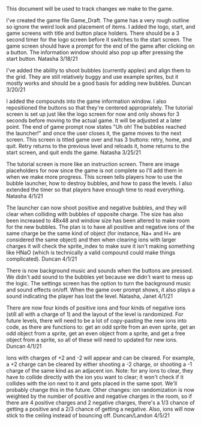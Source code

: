 This document will be used to track changes we make to the game.

I've created the game file Game_Draft. The game has a very rough outline so ignore the weird look and placement of items. I added the logo, start, and game screens with title and button place holders. There should be a 3 second timer for the logo screen before it switches to the start screen. The game screen should have a prompt for the end of the game after clicking on a button. The information window should also pop up after pressing the start button.
Natasha 3/18/21

I've added the ability to shoot bubbles (currently apples) and align them to the grid. They are still relatively buggy and use example sprites, but it mostly works and should be a good basis for adding new bubbles.
Duncan 3/20/21

I added the compounds into the game information window. I also repositioned the buttons so that they're centered appropriately. The tutorial screen is set up just like the logo screen for now and only shows for 3 seconds before moving to the actual game. It will be adjusted at a later point. The end of game prompt now states "Uh oh! The bubbles reached the launcher!" and once the user closes it, the game moves to the next screen. This screen is titled game over and has 3 buttons: retry, home, and quit. Retry returns to the previous level and reloads it, home returns to the start screen, and quit ends the game. Natasha 3/25/21

The tutorial screen is more like an instruction screen. There are image placeholders for now since the game is not complete so I'll add them in when we make more progress. This screen tells players how to use the bubble launcher, how to destroy bubbles, and how to pass the levels. I also extended the timer so that players have enough time to read everything. Natasha 4/1/21

The launcher can now shoot positive and negative bubbles, and they will clear when colliding with bubbles of opposite charge. The size has also been increased to 48x48 and window size has been altered to make room for the new bubbles. The plan is to have all positive and negative ions of the same charge be the same kind of object (for instance, Na+ and H+ are considered the same object) and then when clearing ions with larger charges it will check the sprite_index to make sure it isn't making something like HNaO (which is technically a valid compound could make things complicated). Duncan 4/1/21

There is now background music and sounds when the buttons are pressed. We didn't add sound to the bubbles yet because we didn't want to mess up the logic. The settings screen has the option to turn the background music and sound effects on/off. When the game over prompt shows, it also plays a sound indicating the player has lost the level. Natasha, Janet 4/1/21

There are now four kinds of positive ions and four kinds of negative ions (still all with a charge of 1) and the layout of the level is randomized. For future levels, there will need to be a lot of copy-pasting the new ions into code, as there are functions to: get an odd sprite from an even sprite, get an odd object from a sprite, get an even object from a sprite, and get a free object from a sprite, so all of these will need to updated for new ions. Duncan 4/1/21

Ions with charges of +2 and -2 will appear and can be cleared. For example, a +2 charge can be cleared by either shooting a -2 charge, or shooting a -1 charge of the same kind as an adjacent ion. Note: for any ions to clear, they have to collide directly with the ion you want to clear; it won't check if it collides with the ion next to it and gets placed in the same spot. We'll probably change this in the future. Other changes: ion randomization is now weighted by the number of positive and negative charges in the room, so if there are 4 positive charges and 2 negative charges, there's a 1/3 chance of getting a positive and a 2/3 chance of getting a negative. Also, ions will now stick to the ceiling instead of bouncing off. Duncan/Landon 4/5/21
